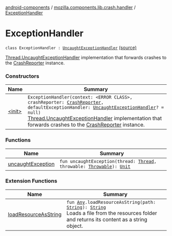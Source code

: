 [android-components](../../index.md) / [mozilla.components.lib.crash.handler](../index.md) / [ExceptionHandler](./index.md)

# ExceptionHandler

`class ExceptionHandler : `[`UncaughtExceptionHandler`](https://developer.android.com/reference/java/lang/Thread/UncaughtExceptionHandler.html) [(source)](https://github.com/mozilla-mobile/android-components/blob/master/components/lib/crash/src/main/java/mozilla/components/lib/crash/handler/ExceptionHandler.kt#L15)

[Thread.UncaughtExceptionHandler](https://developer.android.com/reference/java/lang/Thread/UncaughtExceptionHandler.html) implementation that forwards crashes to the [CrashReporter](../../mozilla.components.lib.crash/-crash-reporter/index.md) instance.

### Constructors

| Name | Summary |
|---|---|
| [&lt;init&gt;](-init-.md) | `ExceptionHandler(context: <ERROR CLASS>, crashReporter: `[`CrashReporter`](../../mozilla.components.lib.crash/-crash-reporter/index.md)`, defaultExceptionHandler: `[`UncaughtExceptionHandler`](https://developer.android.com/reference/java/lang/Thread/UncaughtExceptionHandler.html)`? = null)`<br>[Thread.UncaughtExceptionHandler](https://developer.android.com/reference/java/lang/Thread/UncaughtExceptionHandler.html) implementation that forwards crashes to the [CrashReporter](../../mozilla.components.lib.crash/-crash-reporter/index.md) instance. |

### Functions

| Name | Summary |
|---|---|
| [uncaughtException](uncaught-exception.md) | `fun uncaughtException(thread: `[`Thread`](https://developer.android.com/reference/java/lang/Thread.html)`, throwable: `[`Throwable`](https://kotlinlang.org/api/latest/jvm/stdlib/kotlin/-throwable/index.html)`): `[`Unit`](https://kotlinlang.org/api/latest/jvm/stdlib/kotlin/-unit/index.html) |

### Extension Functions

| Name | Summary |
|---|---|
| [loadResourceAsString](../../mozilla.components.support.test.file/kotlin.-any/load-resource-as-string.md) | `fun `[`Any`](https://kotlinlang.org/api/latest/jvm/stdlib/kotlin/-any/index.html)`.loadResourceAsString(path: `[`String`](https://kotlinlang.org/api/latest/jvm/stdlib/kotlin/-string/index.html)`): `[`String`](https://kotlinlang.org/api/latest/jvm/stdlib/kotlin/-string/index.html)<br>Loads a file from the resources folder and returns its content as a string object. |
